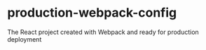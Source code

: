 # production-webpack-config
The React project created with Webpack and ready for production deployment

